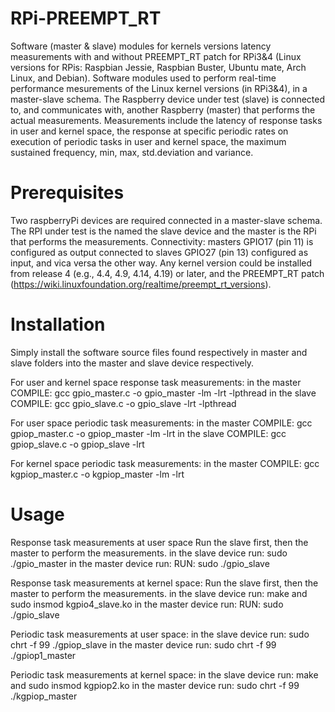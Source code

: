 # RPi-PREEMPT_RT
Software (master & slave) modules for kernels versions latency measurements with and without PREEMPT_RT patch for RPi3&amp;4 (Linux versions  for RPis: Raspbian Jessie, Raspbian Buster, Ubuntu mate, Arch Linux, and Debian).
Software modules used to perform real-time performance mesurements of the Linux kernel versions (in RPi3&4), in a master-slave schema. The Raspberry device under test (slave) is connected to, and communicates with, another Raspberry (master) that performs the actual measurements. Measurements include the latency of response tasks in user and kernel space, the response at specific periodic rates on execution of periodic tasks in user and kernel space, the maximum sustained frequency, min, max, std.deviation and variance.

# Prerequisites

Two raspberryPi devices are required connected in a master-slave schema. The RPI under test is the named the slave device and the master is the RPi that performs the measurements. Connectivity: masters GPIO17 (pin 11) is configured as output connected to slaves GPIO27 (pin 13) configured as input, and vica versa the other way.
Any kernel version could be installed from release 4 (e.g., 4.4, 4.9, 4.14, 4.19) or later, and the PREEMPT_RT patch (https://wiki.linuxfoundation.org/realtime/preempt_rt_versions).

# Installation

Simply install the software source files found respectively in master and slave folders into the master and slave device respectively.

For user and kernel space response task measurements:
in the master COMPILE: gcc gpio_master.c -o gpio_master -lm -lrt  -lpthread
in the slave COMPILE: gcc gpio_slave.c -o gpio_slave -lrt  -lpthread

For user space periodic task measurements:
in the master COMPILE: gcc gpiop_master.c -o gpiop_master -lm -lrt
in the slave COMPILE: gcc gpiop_slave.c -o gpiop_slave -lrt 

For kernel space periodic task measurements:
in the master COMPILE: gcc kgpiop_master.c -o kgpiop_master -lm -lrt 

# Usage

Response task measurements at user space
Run the slave first, then the master to perform the measurements.
in the slave device run: sudo ./gpio_master <number-of-loops>
in the master device run: RUN: sudo ./gpio_slave <number-of-loops>
  
Response task measurements at kernel space:
Run the slave first, then the master to perform the measurements.
in the slave device run: make and sudo insmod kgpio4_slave.ko
in the master device run: RUN: sudo ./gpio_slave <number-of-loops>

Periodic task measurements at user space:
in the slave device run: sudo chrt -f 99 ./gpiop_slave <number-of-loops> <semi-period in nsecs>
in the master device run: sudo chrt -f 99 ./gpiop1_master <number-of-loops>

Periodic task measurements at kernel space:
in the slave device run: make and sudo insmod kgpiop2.ko
in the master device run: sudo chrt -f 99 ./kgpiop_master <number-of-loops>
